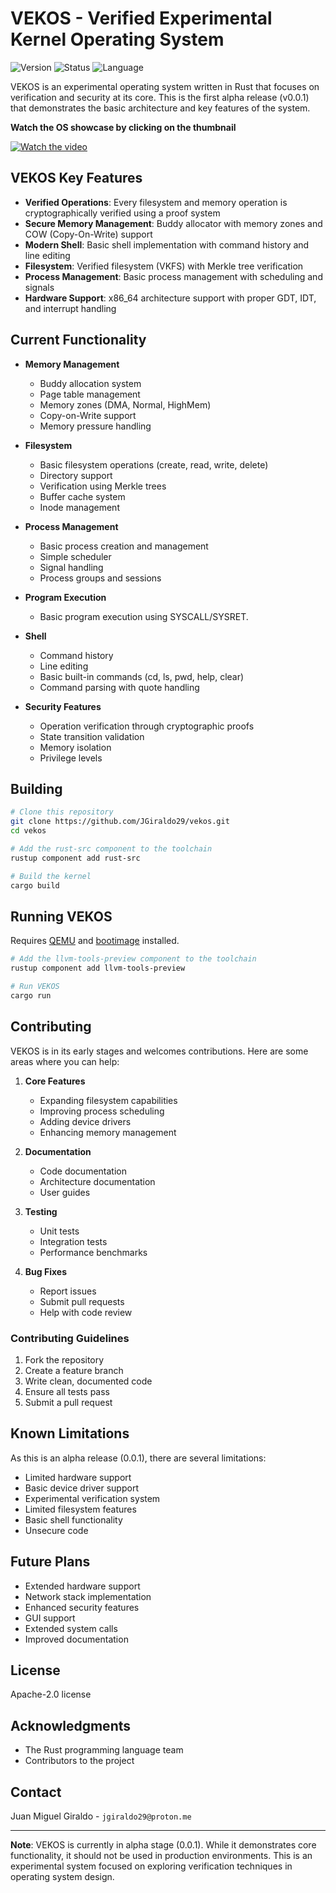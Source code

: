 # VEKOS - Verified Experimental Kernel Operating System

![Version](https://img.shields.io/badge/version-0.0.1--alpha-blue)
![Status](https://img.shields.io/badge/status-experimental-orange)
![Language](https://img.shields.io/badge/language-Rust-red)

VEKOS is an experimental operating system written in Rust that focuses on verification and security at its core. This is
the first alpha release (v0.0.1) that demonstrates the basic architecture and key features of the system.

**Watch the OS showcase by clicking on the thumbnail**

[![Watch the video](https://i.ytimg.com/vi_webp/U04Ct4uOCgg/3.webp)](https://youtu.be/U04Ct4uOCgg?feature=shared)

## VEKOS Key Features

- **Verified Operations**: Every filesystem and memory operation is cryptographically verified using a proof system
- **Secure Memory Management**: Buddy allocator with memory zones and COW (Copy-On-Write) support
- **Modern Shell**: Basic shell implementation with command history and line editing
- **Filesystem**: Verified filesystem (VKFS) with Merkle tree verification
- **Process Management**: Basic process management with scheduling and signals
- **Hardware Support**: x86_64 architecture support with proper GDT, IDT, and interrupt handling

## Current Functionality

- **Memory Management**
    - Buddy allocation system
    - Page table management
    - Memory zones (DMA, Normal, HighMem)
    - Copy-on-Write support
    - Memory pressure handling

- **Filesystem**
    - Basic filesystem operations (create, read, write, delete)
    - Directory support
    - Verification using Merkle trees
    - Buffer cache system
    - Inode management

- **Process Management**
    - Basic process creation and management
    - Simple scheduler
    - Signal handling
    - Process groups and sessions

- **Program Execution**
    - Basic program execution using SYSCALL/SYSRET.

- **Shell**
    - Command history
    - Line editing
    - Basic built-in commands (cd, ls, pwd, help, clear)
    - Command parsing with quote handling

- **Security Features**
    - Operation verification through cryptographic proofs
    - State transition validation
    - Memory isolation
    - Privilege levels

## Building

```bash
# Clone this repository
git clone https://github.com/JGiraldo29/vekos.git
cd vekos

# Add the rust-src component to the toolchain
rustup component add rust-src

# Build the kernel
cargo build
```

## Running VEKOS

Requires [QEMU](https://www.qemu.org/) and [bootimage](https://github.com/rust-osdev/bootimage) installed.

```bash
# Add the llvm-tools-preview component to the toolchain
rustup component add llvm-tools-preview

# Run VEKOS
cargo run
```

## Contributing

VEKOS is in its early stages and welcomes contributions. Here are some areas where you can help:

1. **Core Features**
    - Expanding filesystem capabilities
    - Improving process scheduling
    - Adding device drivers
    - Enhancing memory management

2. **Documentation**
    - Code documentation
    - Architecture documentation
    - User guides

3. **Testing**
    - Unit tests
    - Integration tests
    - Performance benchmarks

4. **Bug Fixes**
    - Report issues
    - Submit pull requests
    - Help with code review

### Contributing Guidelines

1. Fork the repository
2. Create a feature branch
3. Write clean, documented code
4. Ensure all tests pass
5. Submit a pull request

## Known Limitations

As this is an alpha release (0.0.1), there are several limitations:

- Limited hardware support
- Basic device driver support
- Experimental verification system
- Limited filesystem features
- Basic shell functionality
- Unsecure code

## Future Plans

- Extended hardware support
- Network stack implementation
- Enhanced security features
- GUI support
- Extended system calls
- Improved documentation

## License

Apache-2.0 license

## Acknowledgments

- The Rust programming language team
- Contributors to the project

## Contact

Juan Miguel Giraldo - `jgiraldo29@proton.me`

---

**Note**: VEKOS is currently in alpha stage (0.0.1). While it demonstrates core functionality, it should not be used in
production environments. This is an experimental system focused on exploring verification techniques in operating system
design.

